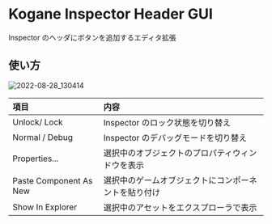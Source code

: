 # Kogane Inspector Header GUI

Inspector のヘッダにボタンを追加するエディタ拡張

## 使い方

![2022-08-28_130414](https://user-images.githubusercontent.com/6134875/187056843-37270b6e-c2d9-4288-91a5-0b02230f8c94.png)

|項目|内容|
|:--|:--|
|Unlock/ Lock|Inspector のロック状態を切り替え|
|Normal / Debug|Inspector のデバッグモードを切り替え|
|Properties...|選択中のオブジェクトのプロパティウィンドウを表示|
|Paste Component As New|選択中のゲームオブジェクトにコンポーネントを貼り付け|
|Show In Explorer|選択中のアセットをエクスプローラで表示|
